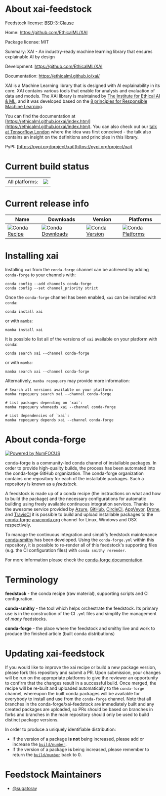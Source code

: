 About xai-feedstock
===================

Feedstock license: [BSD-3-Clause](https://github.com/conda-forge/xai-feedstock/blob/main/LICENSE.txt)

Home: https://github.com/EthicalML/XAI

Package license: MIT

Summary: XAI - An industry-ready machine learning library that ensures explainable AI by design

Development: https://github.com/EthicalML/XAI

Documentation: https://ethicalml.github.io/xai/

XAI is a Machine Learning library that is designed with AI explainability in its core.
XAI contains various tools that enable for analysis and evaluation of data and models.
The XAI library is maintained by [The Institute for Ethical AI & ML](http://ethical.institute/),
and it was developed based on the
[8 principles for Responsible Machine Learning](http://ethical.institute/principles.html).

You can find the documentation at
[https://ethicalml.github.io/xai/index.html](https://ethicalml.github.io/xai/index.html).
You can also check out our [talk at Tensorflow London](https://www.youtube.com/watch?v=GZpfBhQJ0H4)
where the idea was first conceived - the talk also contains an insight on the definitions
and principles in this library.

PyPI: [https://pypi.org/project/xai](https://pypi.org/project/xai)


Current build status
====================


<table><tr><td>All platforms:</td>
    <td>
      <a href="https://dev.azure.com/conda-forge/feedstock-builds/_build/latest?definitionId=15089&branchName=main">
        <img src="https://dev.azure.com/conda-forge/feedstock-builds/_apis/build/status/xai-feedstock?branchName=main">
      </a>
    </td>
  </tr>
</table>

Current release info
====================

| Name | Downloads | Version | Platforms |
| --- | --- | --- | --- |
| [![Conda Recipe](https://img.shields.io/badge/recipe-xai-green.svg)](https://anaconda.org/conda-forge/xai) | [![Conda Downloads](https://img.shields.io/conda/dn/conda-forge/xai.svg)](https://anaconda.org/conda-forge/xai) | [![Conda Version](https://img.shields.io/conda/vn/conda-forge/xai.svg)](https://anaconda.org/conda-forge/xai) | [![Conda Platforms](https://img.shields.io/conda/pn/conda-forge/xai.svg)](https://anaconda.org/conda-forge/xai) |

Installing xai
==============

Installing `xai` from the `conda-forge` channel can be achieved by adding `conda-forge` to your channels with:

```
conda config --add channels conda-forge
conda config --set channel_priority strict
```

Once the `conda-forge` channel has been enabled, `xai` can be installed with `conda`:

```
conda install xai
```

or with `mamba`:

```
mamba install xai
```

It is possible to list all of the versions of `xai` available on your platform with `conda`:

```
conda search xai --channel conda-forge
```

or with `mamba`:

```
mamba search xai --channel conda-forge
```

Alternatively, `mamba repoquery` may provide more information:

```
# Search all versions available on your platform:
mamba repoquery search xai --channel conda-forge

# List packages depending on `xai`:
mamba repoquery whoneeds xai --channel conda-forge

# List dependencies of `xai`:
mamba repoquery depends xai --channel conda-forge
```


About conda-forge
=================

[![Powered by
NumFOCUS](https://img.shields.io/badge/powered%20by-NumFOCUS-orange.svg?style=flat&colorA=E1523D&colorB=007D8A)](https://numfocus.org)

conda-forge is a community-led conda channel of installable packages.
In order to provide high-quality builds, the process has been automated into the
conda-forge GitHub organization. The conda-forge organization contains one repository
for each of the installable packages. Such a repository is known as a *feedstock*.

A feedstock is made up of a conda recipe (the instructions on what and how to build
the package) and the necessary configurations for automatic building using freely
available continuous integration services. Thanks to the awesome service provided by
[Azure](https://azure.microsoft.com/en-us/services/devops/), [GitHub](https://github.com/),
[CircleCI](https://circleci.com/), [AppVeyor](https://www.appveyor.com/),
[Drone](https://cloud.drone.io/welcome), and [TravisCI](https://travis-ci.com/)
it is possible to build and upload installable packages to the
[conda-forge](https://anaconda.org/conda-forge) [anaconda.org](https://anaconda.org/)
channel for Linux, Windows and OSX respectively.

To manage the continuous integration and simplify feedstock maintenance
[conda-smithy](https://github.com/conda-forge/conda-smithy) has been developed.
Using the ``conda-forge.yml`` within this repository, it is possible to re-render all of
this feedstock's supporting files (e.g. the CI configuration files) with ``conda smithy rerender``.

For more information please check the [conda-forge documentation](https://conda-forge.org/docs/).

Terminology
===========

**feedstock** - the conda recipe (raw material), supporting scripts and CI configuration.

**conda-smithy** - the tool which helps orchestrate the feedstock.
                   Its primary use is in the construction of the CI ``.yml`` files
                   and simplify the management of *many* feedstocks.

**conda-forge** - the place where the feedstock and smithy live and work to
                  produce the finished article (built conda distributions)


Updating xai-feedstock
======================

If you would like to improve the xai recipe or build a new
package version, please fork this repository and submit a PR. Upon submission,
your changes will be run on the appropriate platforms to give the reviewer an
opportunity to confirm that the changes result in a successful build. Once
merged, the recipe will be re-built and uploaded automatically to the
`conda-forge` channel, whereupon the built conda packages will be available for
everybody to install and use from the `conda-forge` channel.
Note that all branches in the conda-forge/xai-feedstock are
immediately built and any created packages are uploaded, so PRs should be based
on branches in forks and branches in the main repository should only be used to
build distinct package versions.

In order to produce a uniquely identifiable distribution:
 * If the version of a package **is not** being increased, please add or increase
   the [``build/number``](https://docs.conda.io/projects/conda-build/en/latest/resources/define-metadata.html#build-number-and-string).
 * If the version of a package **is** being increased, please remember to return
   the [``build/number``](https://docs.conda.io/projects/conda-build/en/latest/resources/define-metadata.html#build-number-and-string)
   back to 0.

Feedstock Maintainers
=====================

* [@sugatoray](https://github.com/sugatoray/)

